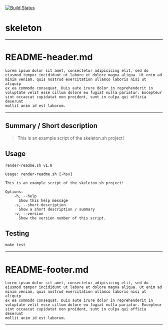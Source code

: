 [![Build Status](https://travis-ci.org/JosefFriedrich-shell/skeleton.svg?branch=master)](https://travis-ci.org/JosefFriedrich-shell/skeleton)

# skeleton

---

# README-header.md

```
Lorem ipsum dolor sit amet, consectetur adipisicing elit, sed do
eiusmod tempor incididunt ut labore et dolore magna aliqua. Ut enim ad
minim veniam, quis nostrud exercitation ullamco laboris nisi ut aliquip
ex ea commodo consequat. Duis aute irure dolor in reprehenderit in
voluptate velit esse cillum dolore eu fugiat nulla pariatur. Excepteur
sint occaecat cupidatat non proident, sunt in culpa qui officia deserunt
mollit anim id est laborum.
```

---

## Summary / Short description

> This is an example script of the skeleton.sh project!

## Usage

```
render-readme.sh v1.0

Usage: render-readme.sh [-hsv]

This is an example script of the skeleton.sh project!

Options:
	-h, --help
	  Show this help message
	-s, --short-description
	  Show a short description / summary
	-v, --version
	  Show the version number of this script.

```
## Testing

```
make test
```

---

# README-footer.md

```
Lorem ipsum dolor sit amet, consectetur adipisicing elit, sed do
eiusmod tempor incididunt ut labore et dolore magna aliqua. Ut enim ad
minim veniam, quis nostrud exercitation ullamco laboris nisi ut aliquip
ex ea commodo consequat. Duis aute irure dolor in reprehenderit in
voluptate velit esse cillum dolore eu fugiat nulla pariatur. Excepteur
sint occaecat cupidatat non proident, sunt in culpa qui officia deserunt
mollit anim id est laborum.
```

---
